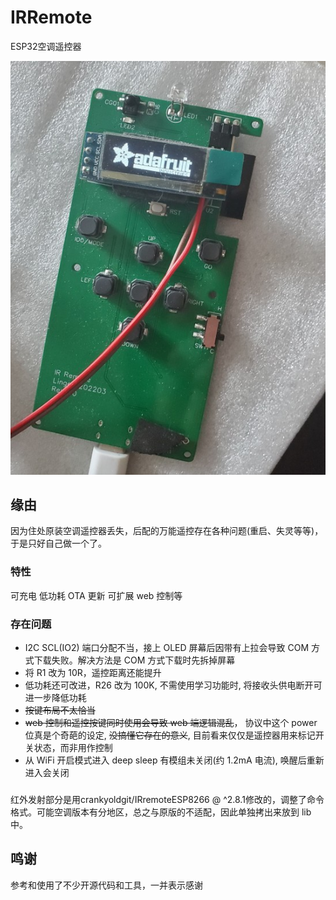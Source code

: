 # IRRemote
ESP32空调遥控器

![image](./doc/T1.jpg)

## 缘由
因为住处原装空调遥控器丢失，后配的万能遥控存在各种问题(重启、失灵等等)，于是只好自己做一个了。

### 特性
可充电 低功耗 OTA 更新 可扩展 web 控制等

### 存在问题
- I2C SCL(IO2) 端口分配不当，接上 OLED 屏幕后因带有上拉会导致 COM 方式下载失败。解决方法是 COM 方式下载时先拆掉屏幕
- 将 R1 改为 10R，遥控距离还能提升
- 低功耗还可改进，R26 改为 100K, 不需使用学习功能时, 将接收头供电断开可进一步降低功耗
- ~~按键布局不太恰当~~
- ~~web 控制和遥控按键同时使用会导致 web 端逻辑混乱~~， 协议中这个 power 位真是个奇葩的设定, ~~没搞懂它存在的意义~~, 目前看来仅仅是遥控器用来标记开关状态，而非用作控制
- 从 WiFi 开启模式进入 deep sleep 有模组未关闭(约 1.2mA 电流), 唤醒后重新进入会关闭  

###
红外发射部分是用crankyoldgit/IRremoteESP8266 @ ^2.8.1修改的，调整了命令格式。可能空调版本有分地区，总之与原版的不适配，因此单独拷出来放到 lib 中。


## 鸣谢

参考和使用了不少开源代码和工具，一并表示感谢
